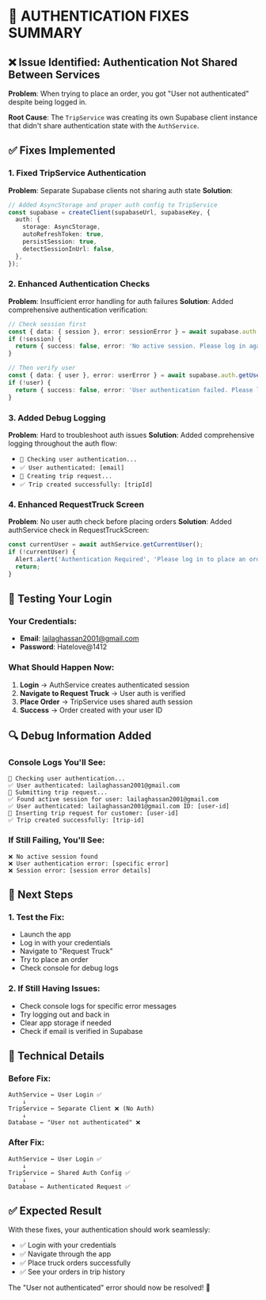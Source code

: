 # 🔐 AUTHENTICATION FIXES SUMMARY

## ❌ Issue Identified: Authentication Not Shared Between Services

**Problem**: When trying to place an order, you got "User not authenticated" despite being logged in.

**Root Cause**: The `TripService` was creating its own Supabase client instance that didn't share authentication state with the `AuthService`.

## ✅ Fixes Implemented

### 1. **Fixed TripService Authentication** 
**Problem**: Separate Supabase clients not sharing auth state
**Solution**: 
```typescript
// Added AsyncStorage and proper auth config to TripService
const supabase = createClient(supabaseUrl, supabaseKey, {
  auth: {
    storage: AsyncStorage,
    autoRefreshToken: true,
    persistSession: true,
    detectSessionInUrl: false,
  },
});
```

### 2. **Enhanced Authentication Checks**
**Problem**: Insufficient error handling for auth failures
**Solution**: Added comprehensive authentication verification:
```typescript
// Check session first
const { data: { session }, error: sessionError } = await supabase.auth.getSession();
if (!session) {
  return { success: false, error: 'No active session. Please log in again.' };
}

// Then verify user
const { data: { user }, error: userError } = await supabase.auth.getUser();
if (!user) {
  return { success: false, error: 'User authentication failed. Please log in again.' };
}
```

### 3. **Added Debug Logging**
**Problem**: Hard to troubleshoot auth issues
**Solution**: Added comprehensive logging throughout the auth flow:
- `🔐 Checking user authentication...`
- `✅ User authenticated: [email]`
- `🚛 Creating trip request...`
- `✅ Trip created successfully: [tripId]`

### 4. **Enhanced RequestTruck Screen**
**Problem**: No user auth check before placing orders
**Solution**: Added authService check in RequestTruckScreen:
```typescript
const currentUser = await authService.getCurrentUser();
if (!currentUser) {
  Alert.alert('Authentication Required', 'Please log in to place an order.');
  return;
}
```

## 🧪 Testing Your Login

### Your Credentials:
- **Email**: lailaghassan2001@gmail.com
- **Password**: Hatelove@1412

### What Should Happen Now:
1. **Login** → AuthService creates authenticated session
2. **Navigate to Request Truck** → User auth is verified
3. **Place Order** → TripService uses shared auth session
4. **Success** → Order created with your user ID

## 🔍 Debug Information Added

### Console Logs You'll See:
```
🔐 Checking user authentication...
✅ User authenticated: lailaghassan2001@gmail.com
🚛 Submitting trip request...
✅ Found active session for user: lailaghassan2001@gmail.com
✅ User authenticated: lailaghassan2001@gmail.com ID: [user-id]
🚛 Inserting trip request for customer: [user-id]
✅ Trip created successfully: [trip-id]
```

### If Still Failing, You'll See:
```
❌ No active session found
❌ User authentication error: [specific error]
❌ Session error: [session error details]
```

## 🚀 Next Steps

### 1. **Test the Fix**:
- Launch the app
- Log in with your credentials
- Navigate to "Request Truck"
- Try to place an order
- Check console for debug logs

### 2. **If Still Having Issues**:
- Check console logs for specific error messages
- Try logging out and back in
- Clear app storage if needed
- Check if email is verified in Supabase

## 🎯 Technical Details

### **Before Fix**:
```
AuthService ← User Login ✅
    ↓
TripService ← Separate Client ❌ (No Auth)
    ↓
Database ← "User not authenticated" ❌
```

### **After Fix**:
```
AuthService ← User Login ✅
    ↓
TripService ← Shared Auth Config ✅
    ↓
Database ← Authenticated Request ✅
```

## ✅ Expected Result

With these fixes, your authentication should work seamlessly:
- ✅ Login with your credentials
- ✅ Navigate through the app
- ✅ Place truck orders successfully
- ✅ See your orders in trip history

The "User not authenticated" error should now be resolved! 🎉
